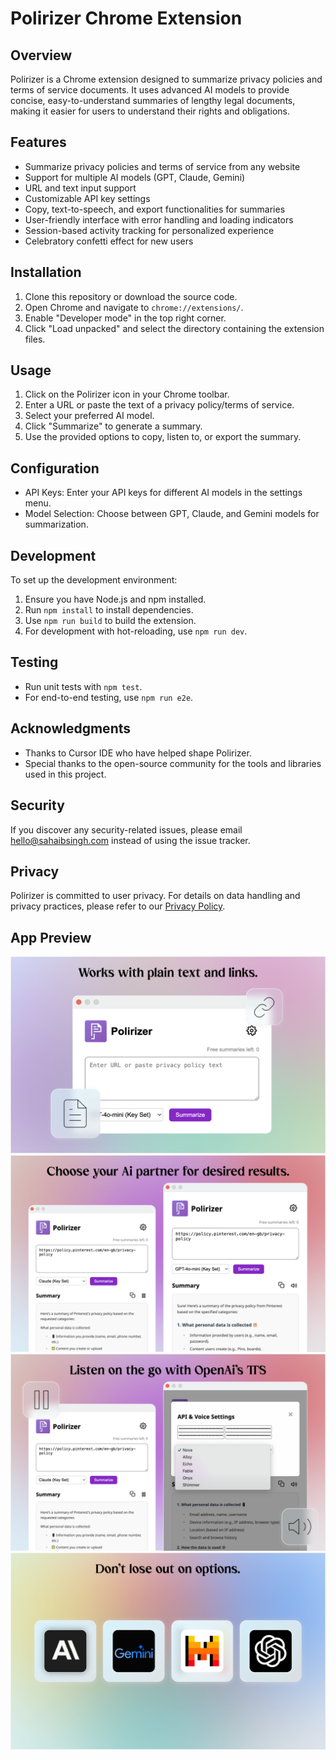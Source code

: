 # Polirizer Chrome Extension

## Overview
Polirizer is a Chrome extension designed to summarize privacy policies and terms of service documents. It uses advanced AI models to provide concise, easy-to-understand summaries of lengthy legal documents, making it easier for users to understand their rights and obligations.

## Features
- Summarize privacy policies and terms of service from any website
- Support for multiple AI models (GPT, Claude, Gemini)
- URL and text input support
- Customizable API key settings
- Copy, text-to-speech, and export functionalities for summaries
- User-friendly interface with error handling and loading indicators
- Session-based activity tracking for personalized experience
- Celebratory confetti effect for new users

## Installation
1. Clone this repository or download the source code.
2. Open Chrome and navigate to `chrome://extensions/`.
3. Enable "Developer mode" in the top right corner.
4. Click "Load unpacked" and select the directory containing the extension files.

## Usage
1. Click on the Polirizer icon in your Chrome toolbar.
2. Enter a URL or paste the text of a privacy policy/terms of service.
3. Select your preferred AI model.
4. Click "Summarize" to generate a summary.
5. Use the provided options to copy, listen to, or export the summary.

## Configuration
- API Keys: Enter your API keys for different AI models in the settings menu.
- Model Selection: Choose between GPT, Claude, and Gemini models for summarization.

## Development
To set up the development environment:

1. Ensure you have Node.js and npm installed.
2. Run `npm install` to install dependencies.
3. Use `npm run build` to build the extension.
4. For development with hot-reloading, use `npm run dev`.

## Testing
- Run unit tests with `npm test`.
- For end-to-end testing, use `npm run e2e`.

## Acknowledgments
- Thanks to Cursor IDE who have helped shape Polirizer.
- Special thanks to the open-source community for the tools and libraries used in this project.

## Security
If you discover any security-related issues, please email hello@sahaibsingh.com instead of using the issue tracker.

## Privacy
Polirizer is committed to user privacy. For details on data handling and privacy practices, please refer to our [Privacy Policy](PRIVACY.md).

## App Preview

![Main App](MainApp.png)
![Summaries](Summaries-new.png)
![TTS](TTS.png)
![Ai Models](AI_Models.png)
